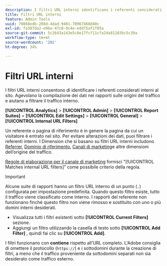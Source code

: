 ```yaml
---
description: I filtri URL interni identificano i referenti considerati interni al sito. Agevolano la compilazione dei dati nei rapporti sulle origini del traffico e aiutano a filtrare il traffico interno.
title: Filtri URL interni
feature: Admin Tools
uuid: 70868edb-208d-4dad-9401-70967468d40c
exl-id: fa387da2-e9be-47c0-9c4e-edd75af1f05a
source-git-commit: 5c2643a143e5c8e17fcf11cfa2da81183bc5c39a
workflow-type: tm+mt
source-wordcount: '202'
ht-degree: 34%

---
```



# Filtri URL interni

I filtri URL interni consentono di identificare i referenti considerati interni al sito. Agevolano la compilazione dei dati nei rapporti sulle origini del traffico e aiutano a filtrare il traffico interno.

**[!UICONTROL Analytics]** > **[!UICONTROL Admin]** > **[!UICONTROL Report Suites]** > **[!UICONTROL Edit Settings]** > **[!UICONTROL General]** > **[!UICONTROL Internal URL Filters]**

Un referente o pagina di riferimento è in genere la pagina da cui un visitatore è entrato nel sito. Per evitare alterazioni dei dati, puoi filtrare i referenti interni. I Dimension che si basano su filtri URL interni includono [Referrer](/help/components/dimensions/referrer.md), [Dominio di riferimento](/help/components/dimensions/referring-domain.md), [Canali di marketing](/help/components/dimensions/marketing-channel.md)e altre dimensioni dell’origine del traffico.

[Regole di elaborazione per il canale di marketing](../marketing-channels/c-rules.md) fornisci &quot;[!UICONTROL Matches internal URL filters]&quot; come possibile criterio della regola.

>[!IMPORTANT]
>
>Alcune suite di rapporti hanno un filtro URL interno di un punto (`.`) configurata per impostazione predefinita. Quando questo filtro esiste, tutto il traffico viene classificato come interno. I rapporti del referente non funzionano finché questo filtro non viene rimosso e sostituito con uno o più domini interni desiderati.

* Visualizza tutti i filtri esistenti sotto **[!UICONTROL Current Filters]** sezione.
* Aggiungi un filtro utilizzando la casella di testo sotto **[!UICONTROL Add Filter]** , quindi fai clic su **[!UICONTROL Add]**.

I filtri funzionano con **contiene** rispetto all’URL completo. L&#39;Adobe consiglia di omettere il protocollo (`https://`) e i sottodomini durante la creazione di filtri, a meno che il traffico proveniente da sottodomini separati non sia desiderato come traffico esterno.
